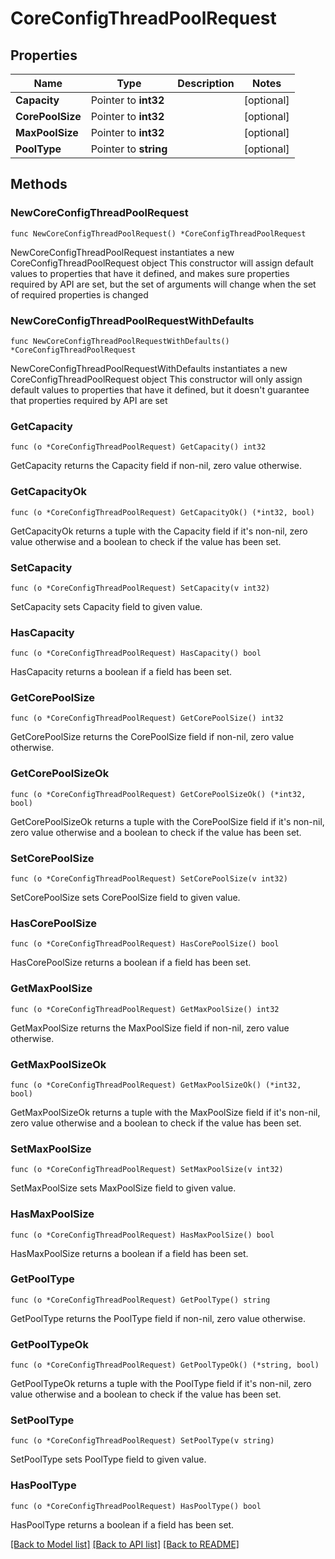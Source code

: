 # CoreConfigThreadPoolRequest

## Properties

Name | Type | Description | Notes
------------ | ------------- | ------------- | -------------
**Capacity** | Pointer to **int32** |  | [optional] 
**CorePoolSize** | Pointer to **int32** |  | [optional] 
**MaxPoolSize** | Pointer to **int32** |  | [optional] 
**PoolType** | Pointer to **string** |  | [optional] 

## Methods

### NewCoreConfigThreadPoolRequest

`func NewCoreConfigThreadPoolRequest() *CoreConfigThreadPoolRequest`

NewCoreConfigThreadPoolRequest instantiates a new CoreConfigThreadPoolRequest object
This constructor will assign default values to properties that have it defined,
and makes sure properties required by API are set, but the set of arguments
will change when the set of required properties is changed

### NewCoreConfigThreadPoolRequestWithDefaults

`func NewCoreConfigThreadPoolRequestWithDefaults() *CoreConfigThreadPoolRequest`

NewCoreConfigThreadPoolRequestWithDefaults instantiates a new CoreConfigThreadPoolRequest object
This constructor will only assign default values to properties that have it defined,
but it doesn't guarantee that properties required by API are set

### GetCapacity

`func (o *CoreConfigThreadPoolRequest) GetCapacity() int32`

GetCapacity returns the Capacity field if non-nil, zero value otherwise.

### GetCapacityOk

`func (o *CoreConfigThreadPoolRequest) GetCapacityOk() (*int32, bool)`

GetCapacityOk returns a tuple with the Capacity field if it's non-nil, zero value otherwise
and a boolean to check if the value has been set.

### SetCapacity

`func (o *CoreConfigThreadPoolRequest) SetCapacity(v int32)`

SetCapacity sets Capacity field to given value.

### HasCapacity

`func (o *CoreConfigThreadPoolRequest) HasCapacity() bool`

HasCapacity returns a boolean if a field has been set.

### GetCorePoolSize

`func (o *CoreConfigThreadPoolRequest) GetCorePoolSize() int32`

GetCorePoolSize returns the CorePoolSize field if non-nil, zero value otherwise.

### GetCorePoolSizeOk

`func (o *CoreConfigThreadPoolRequest) GetCorePoolSizeOk() (*int32, bool)`

GetCorePoolSizeOk returns a tuple with the CorePoolSize field if it's non-nil, zero value otherwise
and a boolean to check if the value has been set.

### SetCorePoolSize

`func (o *CoreConfigThreadPoolRequest) SetCorePoolSize(v int32)`

SetCorePoolSize sets CorePoolSize field to given value.

### HasCorePoolSize

`func (o *CoreConfigThreadPoolRequest) HasCorePoolSize() bool`

HasCorePoolSize returns a boolean if a field has been set.

### GetMaxPoolSize

`func (o *CoreConfigThreadPoolRequest) GetMaxPoolSize() int32`

GetMaxPoolSize returns the MaxPoolSize field if non-nil, zero value otherwise.

### GetMaxPoolSizeOk

`func (o *CoreConfigThreadPoolRequest) GetMaxPoolSizeOk() (*int32, bool)`

GetMaxPoolSizeOk returns a tuple with the MaxPoolSize field if it's non-nil, zero value otherwise
and a boolean to check if the value has been set.

### SetMaxPoolSize

`func (o *CoreConfigThreadPoolRequest) SetMaxPoolSize(v int32)`

SetMaxPoolSize sets MaxPoolSize field to given value.

### HasMaxPoolSize

`func (o *CoreConfigThreadPoolRequest) HasMaxPoolSize() bool`

HasMaxPoolSize returns a boolean if a field has been set.

### GetPoolType

`func (o *CoreConfigThreadPoolRequest) GetPoolType() string`

GetPoolType returns the PoolType field if non-nil, zero value otherwise.

### GetPoolTypeOk

`func (o *CoreConfigThreadPoolRequest) GetPoolTypeOk() (*string, bool)`

GetPoolTypeOk returns a tuple with the PoolType field if it's non-nil, zero value otherwise
and a boolean to check if the value has been set.

### SetPoolType

`func (o *CoreConfigThreadPoolRequest) SetPoolType(v string)`

SetPoolType sets PoolType field to given value.

### HasPoolType

`func (o *CoreConfigThreadPoolRequest) HasPoolType() bool`

HasPoolType returns a boolean if a field has been set.


[[Back to Model list]](../README.md#documentation-for-models) [[Back to API list]](../README.md#documentation-for-api-endpoints) [[Back to README]](../README.md)


